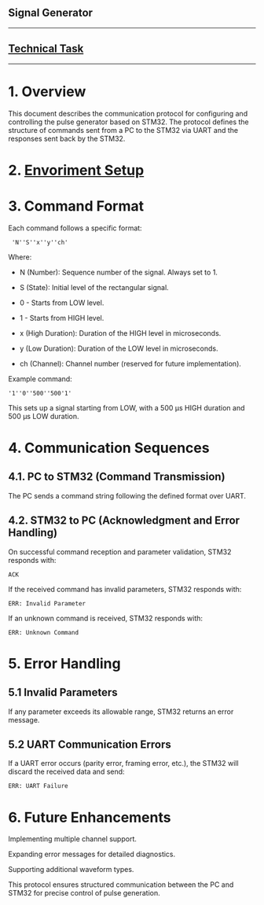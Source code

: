 ## Signal Generator
---

## [Technical Task](technical_task.md)

---

# 1. Overview

This document describes the communication protocol for configuring and controlling the pulse generator based on STM32. The protocol defines the structure of commands sent from a PC to the STM32 via UART and the responses sent back by the STM32.

# 2. [Envoriment Setup](env_setup.md)

# 3. Command Format

Each command follows a specific format:
```
 'N''S''x''y''ch'
```
Where:

- N (Number): Sequence number of the signal. Always set to 1.

- S (State): Initial level of the rectangular signal.

- 0 - Starts from LOW level.

- 1 - Starts from HIGH level.

- x (High Duration): Duration of the HIGH level in microseconds.

- y (Low Duration): Duration of the LOW level in microseconds.

- ch (Channel): Channel number (reserved for future implementation).

Example command:
```
'1''0''500''500'1'
```
This sets up a signal starting from LOW, with a 500 µs HIGH duration and 500 µs LOW duration.

# 4. Communication Sequences

## 4.1. PC to STM32 (Command Transmission)

The PC sends a command string following the defined format over UART.

## 4.2. STM32 to PC (Acknowledgment and Error Handling)

On successful command reception and parameter validation, STM32 responds with:
```
ACK
```
If the received command has invalid parameters, STM32 responds with:
```
ERR: Invalid Parameter
```
If an unknown command is received, STM32 responds with:
```
ERR: Unknown Command
```
# 5. Error Handling

## 5.1 Invalid Parameters

If any parameter exceeds its allowable range, STM32 returns an error message.

## 5.2 UART Communication Errors

If a UART error occurs (parity error, framing error, etc.), the STM32 will discard the received data and send:
```
ERR: UART Failure
```
# 6. Future Enhancements

Implementing multiple channel support.

Expanding error messages for detailed diagnostics.

Supporting additional waveform types.

This protocol ensures structured communication between the PC and STM32 for precise control of pulse generation.
